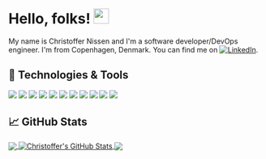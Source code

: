 <!-- More info, tips and tricks for making GitHub Profile README can be found in my article at https://towardsdatascience.com/build-a-stunning-readme-for-your-github-profile-9b80434fe5d7 -->

<!-- [![Header](https://raw.githubusercontent.com/ChristofferNissen/ChristofferNissen/master/readme_header.png "Header")](https://christoffernissen.github.io/) -->

# Hello, folks! <img src="https://raw.githubusercontent.com/ChristofferNissen/ChristofferNissen/main/wave.gif" width="30px" height="30px" />

My name is Christoffer Nissen and I'm a software developer/DevOps engineer. I'm from Copenhagen, Denmark. You can find me on [![LinkedIn][3.2]][3].

## 🔧 Technologies & Tools
![](https://img.shields.io/badge/OS-Linux-informational?style=flat&logo=linux&logoColor=white&color=FCC624)
![](https://img.shields.io/badge/Shell-Zsh-informational?style=flat&logo=zsh&logoColor=white&color=F15A24)
![](https://img.shields.io/badge/Terminal-Alacritty-informational?style=flat&logo=alacritty&logoColor=white&color=F46D01)
![](https://img.shields.io/badge/Editor-Vim-informational?style=flat&logo=vim&logoColor=white&color=019733)
![](https://img.shields.io/badge/Code-Golang-informational?style=flat&logo=go&logoColor=white&color=00ADD8)
![](https://img.shields.io/badge/Code-Rust-informational?style=flat&logo=rust&logoColor=white&color=000000)
![](https://img.shields.io/badge/Code-Python-informational?style=flat&logo=python&logoColor=white&color=3776AB)
![](https://img.shields.io/badge/Code-Zig-informational?style=flat&logo=zig&logoColor=white&color=F7A41D)
![](https://img.shields.io/badge/Tools-Docker-informational?style=flat&logo=docker&logoColor=white&color=2496ED)
![](https://img.shields.io/badge/Tools-Kubernetes-informational?style=flat&logo=kubernetes&logoColor=white&color=326CE5)
![](https://img.shields.io/badge/CNCF_Community-Cloud_Native_Nordics-informational?style=flat&logo=cncf&logoColor=white&color=231F20)


<!-- See https://github.com/MartinHeinz/MartinHeinz for blog post section when blog is up and running -->

## &#x1f4c8; GitHub Stats

<a href="https://github.com/ChristofferNissen/ChristofferNissen">
  <img align="center" src="https://github-readme-stats.vercel.app/api/top-langs/?username=ChristofferNissen&hide=java,html,tex&title_color=ffffff&text_color=c9cacc&icon_color=2bbc8a&bg_color=1d1f21&langs_count=3" />
</a>
<a href="https://github.com/ChristofferNissen/ChristofferNissen">
  <img align="center" src="https://github-readme-stats.vercel.app/api?username=ChristofferNissen&show_icons=true&line_height=27&count_private=true&title_color=ffffff&text_color=c9cacc&icon_color=2bbc8a&bg_color=1d1f21" alt="Christoffer's GitHub Stats" />
</a>

<a href="https://github.com/ChristofferNissen/helmper">
  <img align="center" src="https://github-readme-stats.vercel.app/api/pin/?username=ChristofferNissen&repo=helmper&title_color=ffffff&text_color=c9cacc&icon_color=2bbc8a&bg_color=1d1f21" />
</a>

<!-- links to social media icons -->

<!-- icons with padding -->

[1.1]: http://i.imgur.com/tXSoThF.png (twitter icon with padding)
[2.1]: http://i.imgur.com/0o48UoR.png (github icon with padding)

<!-- icons without padding -->

[1.2]: http://i.imgur.com/wWzX9uB.png (twitter icon without padding)
[2.2]: http://i.imgur.com/9I6NRUm.png (github icon without padding)
[3.2]: https://raw.githubusercontent.com/MartinHeinz/MartinHeinz/master/linkedin-3-16.png (LinkedIn icon without padding)

<!-- links to your social media accounts -->

<!-- [1]: https://twitter.com/Martin_Heinz_ -->
[2]: https://github.com/ChristofferNissen
[3]: https://www.linkedin.com/in/christoffernissen/

<!-- Resources -->
<!-- Icons: https://simpleicons.org/ -->
<!-- GitHub Stats: https://github.com/anuraghazra/github-readme-stats -->
<!-- Emojis: https://emojipedia.org/emoji/ -->
<!-- HTML Emojis: https://www.fileformat.info/index.htm -->
<!-- Shields: https://shields.io/ -->
<!-- Awesome GitHub Profile README: https://github.com/abhisheknaiidu/awesome-github-profile-readme -->
